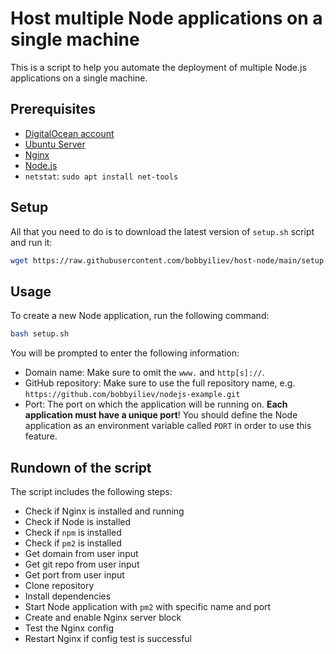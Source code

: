 # Host multiple Node applications on a single machine

This is a script to help you automate the deployment of multiple Node.js applications on a single machine.

## Prerequisites

- [DigitalOcean account](https://m.do.co/c/2a9bba940f39)
- [Ubuntu Server](https://docs.digitalocean.com/products/droplets/how-to/create/)
- [Nginx](https://www.digitalocean.com/community/tutorials/how-to-install-nginx-on-ubuntu-20-04)
- [Node.js](https://www.digitalocean.com/community/tutorials/how-to-install-node-js-on-ubuntu-20-04)
- `netstat`: `sudo apt install net-tools`

## Setup

All that you need to do is to download the latest version of `setup.sh` script and run it:

```bash
wget https://raw.githubusercontent.com/bobbyiliev/host-node/main/setup.sh
```

## Usage

To create a new Node application, run the following command:

```bash
bash setup.sh
```

You will be prompted to enter the following information:

- Domain name: Make sure to omit the `www.` and `http[s]://`.
- GitHub repository: Make sure to use the full repository name, e.g. `https://github.com/bobbyiliev/nodejs-example.git`
- Port: The port on which the application will be running on. **Each application must have a unique port**! You should define the Node application as an environment variable called `PORT` in order to use this feature.

## Rundown of the script

The script includes the following steps:
- Check if Nginx is installed and running
- Check if Node is installed
- Check if `npm` is installed
- Check if `pm2` is installed
- Get domain from user input
- Get git repo from user input
- Get port from user input
- Clone repository
- Install dependencies
- Start Node application with `pm2` with specific name and port
- Create and enable Nginx server block
- Test the Nginx config
- Restart Nginx if config test is successful
